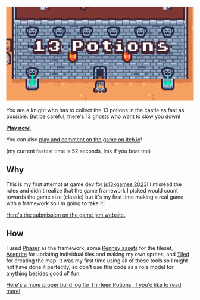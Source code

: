 <a href="https://thirteen-potions.netlify.app/">
  <p align="center">
    <img src="og.png" alt="Thirteen Potions">
  </p>
</a>

You are a knight who has to collect the 13 potions in the castle as fast as possible. But be careful, there's 13 ghosts who want to slow you down!

**[Play now!](https://thirteen-potions.netlify.app/)**

You can also [play and comment on the game on itch.io](https://cassidoo.itch.io/thirteen-potions)!

(my current fastest time is 52 seconds, lmk if you beat me)

## Why

This is my first attempt at game dev for [js13kgames 2023](https://js13kgames.com/)! I misread the rules and didn't realize that the game framework I picked would count towards the game size (classic) but it's my first time making a real game with a framework so I'm going to take it!

[Here's the submission on the game jam website.](https://js13kgames.com/entries/thirteen-potions)

## How

I used [Phaser](https://phaser.io/) as the framework, some [Kenney assets](https://www.kenney.nl/assets/tiny-dungeon) for the tileset, [Aseprite](https://www.aseprite.org/) for updating individual tiles and making my own sprites, and [Tiled](https://www.mapeditor.org/) for creating the map! It was my first time using all of these tools so I might not have done it perfectly, so don't use this code as a role model for anything besides good ol' fun.

[Here's a more proper build log for Thirteen Potions, if you'd like to read more!](https://blog.cassidoo.co/post/thirteen-potions/)
